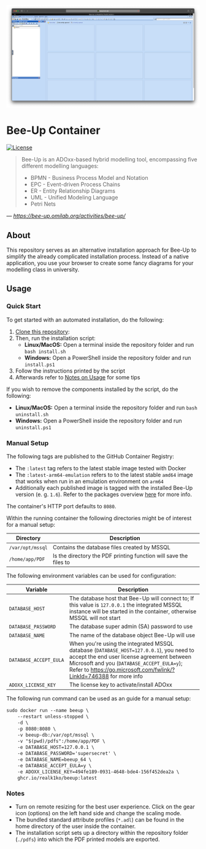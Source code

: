 ![Screenshot](screenshot.png)

# Bee-Up Container

[![License](https://img.shields.io/github/license/realk1ko/beeup-container.svg)](https://github.com/realk1ko/beeup-container/blob/master/LICENSE)

> Bee-Up is an ADOxx-based hybrid modelling tool, encompassing five different modelling languages:
> * BPMN - Business Process Model and Notation
> * EPC - Event-driven Process Chains
> * ER - Entity Relationship Diagrams
> * UML - Unified Modeling Language
> * Petri Nets

_&#8213; https://bee-up.omilab.org/activities/bee-up/_

## About

This repository serves as an alternative installation approach for Bee-Up to simplify the already complicated
installation process. Instead of a native application, you use your browser to create some fancy diagrams for your
modelling class in university.

## Usage

### Quick Start

To get started with an automated installation, do the following:

1) [Clone this repository](https://docs.github.com/en/get-started/getting-started-with-git/about-remote-repositories#cloning-with-https-urls):
2) Then, run the installation script:
    - **Linux/MacOS:** Open a terminal inside the repository folder and run `bash install.sh`
    - **Windows:** Open a PowerShell inside the repository folder and run `install.ps1`
3) Follow the instructions printed by the script
4) Afterwards refer to [Notes on Usage](#notes-on-usage) for some tips

If you wish to remove the components installed by the script, do the following:

- **Linux/MacOS:** Open a terminal inside the repository folder and run `bash uninstall.sh`
- **Windows:** Open a PowerShell inside the repository folder and run `uninstall.ps1`

### Manual Setup

The following tags are published to the GitHub Container Registry:

- The `:latest` tag refers to the latest stable image tested with Docker
- The `:latest-arm64-emulation` refers to to the latest stable `amd64` image that works when run in an emulation
  environment on `arm64`
- Additionally each published image is tagged with the installed Bee-Up version (e. g. `1.6`). Refer to the packages
  overview [here](https://github.com/users/realk1ko/packages/container/package/beeup) for more info.

The container's HTTP port defaults to `8080`.

Within the running container the following directories might be of interest for a manual setup:

| Directory        | Description                                                       |
|------------------|-------------------------------------------------------------------|
| `/var/opt/mssql` | Contains the database files created by MSSQL                      |
| `/home/app/PDF`  | Is the directory the PDF printing function will save the files to |

The following environment variables can be used for configuration:

| Variable               | Description                                                                                                                                                                                                                                                |
|------------------------|------------------------------------------------------------------------------------------------------------------------------------------------------------------------------------------------------------------------------------------------------------|
| `DATABASE_HOST`        | The database host that Bee-Up will connect to; If this value is `127.0.0.1` the integrated MSSQL instance will be started in the container, otherwise MSSQL will not start                                                                                 |
| `DATABASE_PASSWORD`    | The database super admin (SA) password to use                                                                                                                                                                                                              |
| `DATABASE_NAME`        | The name of the database object Bee-Up will use                                                                                                                                                                                                            |
| `DATABASE_ACCEPT_EULA` | When you're using the integrated MSSQL database (`DATABASE_HOST=127.0.0.1`), you need to accept the end user license agreement between Microsoft and you (`DATABASE_ACCEPT_EULA=y`); Refer to https://go.microsoft.com/fwlink/?LinkId=746388 for more info |
| `ADOXX_LICENSE_KEY`    | The license key to activate/install ADOxx                                                                                                                                                                                                                  |

The following run command can be used as an guide for a manual setup:

```
sudo docker run --name beeup \
    --restart unless-stopped \
    -d \
    -p 8080:8080 \
    -v beeup-db:/var/opt/mssql \
    -v "$(pwd)/pdfs":/home/app/PDF \
    -e DATABASE_HOST=127.0.0.1 \
    -e DATABASE_PASSWORD='supersecret' \
    -e DATABASE_NAME=beeup_64 \
    -e DATABASE_ACCEPT_EULA=y \
    -e ADOXX_LICENSE_KEY=494fe189-0931-4648-bde4-156f452dea2a \
    ghcr.io/realk1ko/beeup:latest
```

### Notes

- Turn on remote resizing for the best user experience. Click on the gear icon (options) on the left hand side and
  change the scaling mode.
- The bundled standard attribute profiles (`*.adl`) can be found in the home directory of the user inside the container.
- The installation script sets up a directory within the repository folder (`./pdfs`) into which the PDF printed models
  are exported.
